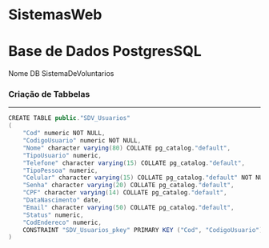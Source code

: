 # SistemasWeb

# Base de Dados PostgresSQL

Nome DB SistemaDeVoluntarios

### Criação de Tabbelas
---------------

```C#
CREATE TABLE public."SDV_Usuarios" 
(
    "Cod" numeric NOT NULL,
    "CodigoUsuario" numeric NOT NULL,
    "Nome" character varying(80) COLLATE pg_catalog."default",
    "TipoUsuario" numeric,
    "Telefone" character varying(15) COLLATE pg_catalog."default",
    "TipoPessoa" numeric,
    "Celular" character varying(15) COLLATE pg_catalog."default" NOT NULL,
    "Senha" character varying(20) COLLATE pg_catalog."default",
    "CPF" character varying(14) COLLATE pg_catalog."default",
    "DataNascimento" date,
    "Email" character varying(50) COLLATE pg_catalog."default",
    "Status" numeric,
    "CodEndereco" numeric,
    CONSTRAINT "SDV_Usuarios_pkey" PRIMARY KEY ("Cod", "CodigoUsuario")
)
```
